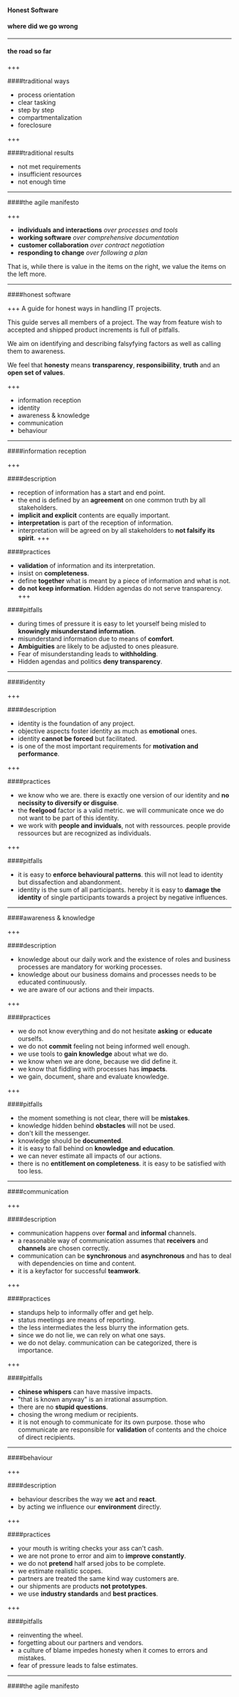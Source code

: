 #### Honest Software
#### where did we go wrong

---

#### the road so far

+++

####traditional ways

* process orientation
* clear tasking
* step by step
* compartmentalization
* foreclosure

+++

####traditional results

* not met requirements
* insufficient resources
* not enough time

---

####the agile manifesto

+++


* __individuals and interactions__ _over processes and tools_
* __working software__ _over comprehensive documentation_
* __customer collaboration__ _over contract negotiation_
* __responding to change__ _over following a plan_

That is, while there is value in the items on the right, we value the items on the left more.

---

####honest software

+++
A guide for honest ways in handling IT projects.

This guide serves all members of a project. The way from feature wish to accepted and shipped product increments is full of pitfalls.
						
We aim on identifying and describing falsyfying factors as well as calling them to awareness.

We feel that __honesty__ means __transparency__, __responsibiility__, __truth__ and an __open set of values__.

+++

* information reception
* identity
* awareness & knowledge
* communication
* behaviour

---

####information reception

+++

####description

* reception of information has a start and end point.
* the end is defined by an __agreement__ on one common truth by all stakeholders.
* __implicit and explicit__ contents are equally important.
* __interpretation__ is part of the reception of information.
* interpretation will be agreed on by all stakeholders to __not falsify its spirit__.
+++

####practices

* __validation__ of information and its interpretation.
* insist on __completeness__.
* define __together__ what is meant by a piece of information and what is not.
* __do not keep information__. Hidden agendas do not serve transparency.
+++

####pitfalls

* during times of pressure it is easy to let yourself being misled to __knowingly misunderstand information__.
* misunderstand information due to means of __comfort__.
* __Ambiguities__ are likely to be adjusted to ones pleasure.
* Fear of misunderstanding leads to __withholding__.
* Hidden agendas and politics __deny transparency__.

---

####identity

+++

####description

* identity is the foundation of any project.
* objective aspects foster identity as much as __emotional__ ones.
* identity __cannot be forced__ but facilitated.
* is one of the most important requirements for __motivation and performance__.

+++

####practices

* we know who we are. there is exactly one version of our identity and __no necissity to diversify or disguise__.
* the __feelgood__ factor is a valid metric. we will communicate once we do not want to be part of this identity.
* we work with __people and inviduals__, not with ressources. people provide ressources but are recognized as individuals.

+++
	
####pitfalls

* it is easy to __enforce behavioural patterns__. this will not lead to identity but dissafection and abandonment.
* identity is the sum of all participants. hereby it is easy to __damage the identity__ of single participants towards a project by negative influences.

---

####awareness & knowledge

+++

####description

* knowledge about our daily work and the existence of roles and business processes are mandatory for working processes.	
* knowledge about our business domains and processes needs to be educated continuously.	
* we are aware of our actions and their impacts.	

+++
						
####practices

* we do not know everything and do not hesitate __asking__ or __educate__ ourselfs.	
* we do not __commit__ feeling not being informed well enough.	
* we use tools to __gain knowledge__ about what we do.	
* we know when we are done, because we did define it.	
* we know that fiddling with processes has __impacts__.	
* we gain, document, share and evaluate knowledge.	

+++
						
####pitfalls

* the moment something is not clear, there will be __mistakes__.	
* knowledge hidden behind __obstacles__ will not be used.	
* don't kill the messenger.	
* knowledge should be __documented__.	
* it is easy to fall behind on __knowledge and education__.	
* we can never estimate all impacts of our actions.	
* there is no __entitlement on completeness__. it is easy to be satisfied with too less.	

---

####communication

+++

####description

* communication happens over __formal__ and __informal__ channels.	
* a reasonable way of communication assumes that __receivers__ and __channels__ are chosen correctly.	
* communication can be __synchronous__ and __asynchronous__ and has to deal with dependencies on time and content.	
* it is a keyfactor for successful __teamwork__.	

+++

####practices

* standups help to informally offer and get help.	
* status meetings are means of reporting.	
* the less intermediates the less blurry the information gets.	
* since we do not lie, we can rely on what one says.	
* we do not delay. communication can be categorized, there is importance.	

+++

####pitfalls

* __chinese whispers__ can have massive impacts.	
* "that is known anyway" is an irrational assumption.	
* there are no __stupid questions__.	
* chosing the wrong medium or recipients.	
* it is not enough to communicate for its own purpose. those who communicate are responsible for __validation__ of contents and the choice of direct recipients.	

---

####behaviour

+++

####description

* behaviour describes the way we __act__ and __react__.	
* by acting we influence our __environment__ directly.	

+++	
	
####practices

* your mouth is writing checks your ass can't cash.	
* we are not prone to error and aim to __improve constantly__.	
* we do not __pretend__ half arsed jobs to be complete.	
* we estimate realistic scopes.	
* partners are treated the same kind way customers are.	
* our shipments are products __not prototypes__.	
* we use __industry standards__ and __best practices__.	

+++
	
####pitfalls

* reinventing the wheel.	
* forgetting about our partners and vendors.	
* a culture of blame impedes honesty when it comes to errors and mistakes.	
* fear of pressure leads to false estimates.	

---

####the agile manifesto






